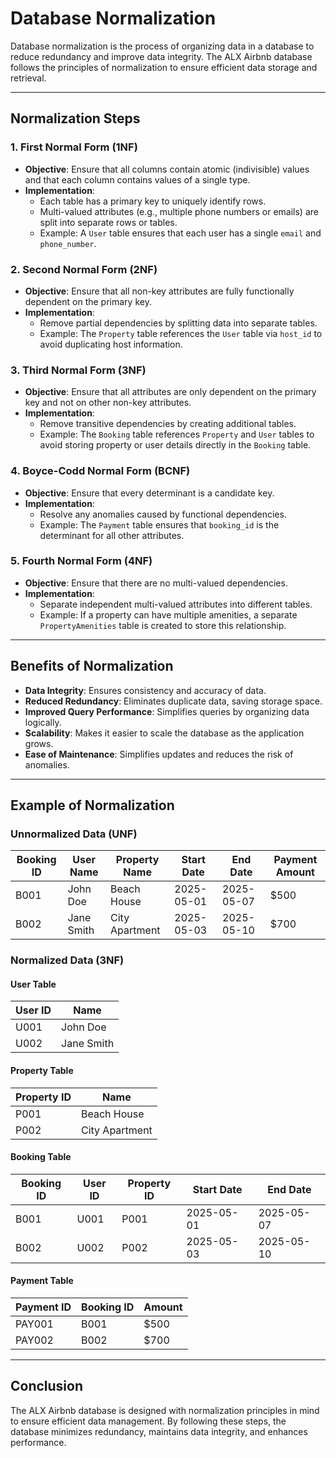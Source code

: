 # Database Normalization

Database normalization is the process of organizing data in a database to reduce redundancy and improve data integrity. The ALX Airbnb database follows the principles of normalization to ensure efficient data storage and retrieval.

---

## Normalization Steps

### **1. First Normal Form (1NF)**
- **Objective**: Ensure that all columns contain atomic (indivisible) values and that each column contains values of a single type.
- **Implementation**:
  - Each table has a primary key to uniquely identify rows.
  - Multi-valued attributes (e.g., multiple phone numbers or emails) are split into separate rows or tables.
  - Example: A `User` table ensures that each user has a single `email` and `phone_number`.

### **2. Second Normal Form (2NF)**
- **Objective**: Ensure that all non-key attributes are fully functionally dependent on the primary key.
- **Implementation**:
  - Remove partial dependencies by splitting data into separate tables.
  - Example: The `Property` table references the `User` table via `host_id` to avoid duplicating host information.

### **3. Third Normal Form (3NF)**
- **Objective**: Ensure that all attributes are only dependent on the primary key and not on other non-key attributes.
- **Implementation**:
  - Remove transitive dependencies by creating additional tables.
  - Example: The `Booking` table references `Property` and `User` tables to avoid storing property or user details directly in the `Booking` table.

### **4. Boyce-Codd Normal Form (BCNF)**
- **Objective**: Ensure that every determinant is a candidate key.
- **Implementation**:
  - Resolve any anomalies caused by functional dependencies.
  - Example: The `Payment` table ensures that `booking_id` is the determinant for all other attributes.

### **5. Fourth Normal Form (4NF)**
- **Objective**: Ensure that there are no multi-valued dependencies.
- **Implementation**:
  - Separate independent multi-valued attributes into different tables.
  - Example: If a property can have multiple amenities, a separate `PropertyAmenities` table is created to store this relationship.

---

## Benefits of Normalization
- **Data Integrity**: Ensures consistency and accuracy of data.
- **Reduced Redundancy**: Eliminates duplicate data, saving storage space.
- **Improved Query Performance**: Simplifies queries by organizing data logically.
- **Scalability**: Makes it easier to scale the database as the application grows.
- **Ease of Maintenance**: Simplifies updates and reduces the risk of anomalies.

---

## Example of Normalization

### Unnormalized Data (UNF)
| Booking ID | User Name | Property Name | Start Date | End Date | Payment Amount |
|------------|-----------|---------------|------------|----------|----------------|
| B001       | John Doe  | Beach House   | 2025-05-01 | 2025-05-07 | $500           |
| B002       | Jane Smith| City Apartment| 2025-05-03 | 2025-05-10 | $700           |

### Normalized Data (3NF)
#### **User Table**
| User ID | Name       |
|---------|------------|
| U001    | John Doe   |
| U002    | Jane Smith |

#### **Property Table**
| Property ID | Name           |
|-------------|----------------|
| P001        | Beach House    |
| P002        | City Apartment |

#### **Booking Table**
| Booking ID | User ID | Property ID | Start Date | End Date |
|------------|---------|-------------|------------|----------|
| B001       | U001    | P001        | 2025-05-01 | 2025-05-07 |
| B002       | U002    | P002        | 2025-05-03 | 2025-05-10 |

#### **Payment Table**
| Payment ID | Booking ID | Amount |
|------------|------------|--------|
| PAY001     | B001       | $500   |
| PAY002     | B002       | $700   |

---
## Conclusion
The ALX Airbnb database is designed with normalization principles in mind to ensure efficient data management. By following these steps, the database minimizes redundancy, maintains data integrity, and enhances performance.